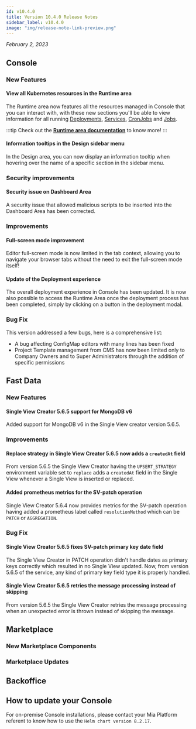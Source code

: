 ```yaml
---
id: v10.4.0
title: Version 10.4.0 Release Notes
sidebar_label: v10.4.0
image: "img/release-note-link-preview.png"
---
```


_February 2, 2023_

## Console

### New Features

#### View all Kubernetes resources in the Runtime area

The Runtime area now features all the resources managed in Console that you can interact with, with these new sections you'll be able to view information for all running [Deployments](/development_suite/monitoring/resources/deployments.md), [Services](/development_suite/monitoring/resources/services.md), [CronJobs](/development_suite/monitoring/resources/cronjobs.md) and [Jobs](/development_suite/monitoring/resources/jobs.md).

:::tip
Check out the **[Runtime area documentation](/development_suite/monitoring/introduction.md)** to know more!
:::

#### Information tooltips in the Design sidebar menu

In the Design area, you can now display an information tooltip when hovering over the name of a specific section in the sidebar menu. 

### Security improvements 

#### Security issue on Dashboard Area

A security issue that allowed malicious scripts to be inserted into the Dashboard Area has been corrected.

### Improvements

#### Full-screen mode improvement

Editor full-screen mode is now limited in the tab context, allowing you to navigate your browser tabs without the need to exit the full-screen mode itself!

#### Update of the Deployment experience

The overall deployment experience in Console has been updated. It is now also possible to access the Runtime Area once the deployment process has been completed, simply by clicking on a button in the deployment modal.

### Bug Fix

This version addressed a few bugs, here is a comprehensive list:

  * A bug affecting ConfigMap editors with many lines has been fixed
  * Project Template management from CMS has now been limited only to Company Owners and to Super Administrators through the addition of specific permissions

## Fast Data

### New Features

#### Single View Creator 5.6.5 support for MongoDB v6

Added support for MongoDB v6 in the Single View creator version 5.6.5.

### Improvements

#### Replace strategy in Single View Creator 5.6.5 now adds a `createdAt` field

From version 5.6.5 the Single View Creator having the `UPSERT_STRATEGY` environment variable set to `replace` adds a `createdAt` field in the Single View whenever a Single View is inserted or replaced.

#### Added prometheus metrics for the SV-patch operation

Single View Creator 5.6.4 now provides metrics for the SV-patch operation having added a prometheus label called `resolutionMethod` which can be `PATCH` or `AGGREGATION`.

### Bug Fix

#### Single View Creator 5.6.5 fixes SV-patch primary key date field

The Single View Creator in PATCH operation didn't handle dates as primary keys correctly which resulted in no Single View updated.
Now, from version 5.6.5 of the service, any kind of primary key field type it is properly handled.

#### Single View Creator 5.6.5 retries the message processing instead of skipping

From version 5.6.5 the Single View Creator retries the message processing when an unexpected error is thrown instead of skipping the message.

## Marketplace

### New Marketplace Components

### Marketplace Updates

## Backoffice

## How to update your Console

For on-premise Console installations, please contact your Mia Platform referent to know how to use the `Helm chart version 8.2.17`.
